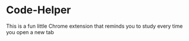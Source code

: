 # Code-Helper
This is a fun little Chrome extension that reminds you to study every time you open a new tab
